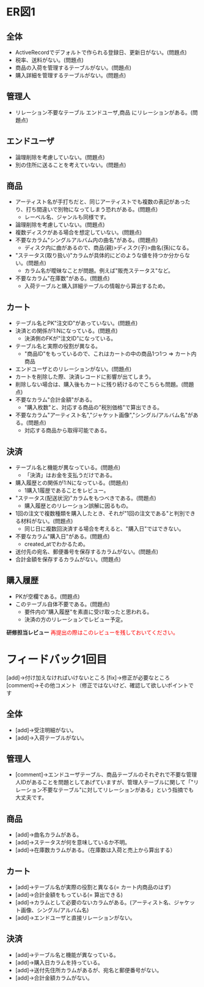 # ER図1
## 全体
- ActiveRecordでデフォルトで作られる登録日、更新日がない。(問題点)
- 税率、送料がない。(問題点)
- 商品の入荷を管理するテーブルがない。(問題点)
- 購入詳細を管理するテーブルがない。(問題点)

## 管理人
- リレーション不要なテーブル エンドユーザ,商品 にリレーションがある。(問題点)

## エンドユーザ
- 論理削除を考慮していない。(問題点)
- 別の住所に送ることを考えていない。(問題点)

## 商品
- アーティスト名が手打ちだと、同じアーティストでも複数の表記があったり、打ち間違いで別物になってしまう恐れがある。(問題点)
  - レーベル名、ジャンルも同様です。
- 論理削除を考慮していない。(問題点)
- 複数ディスクがある場合を想定していない。(問題点)
- 不要なカラム"シングルアルバム内の曲名"がある。(問題点)
  - ディスク内に曲があるので、商品(親)>ディスク(子)>曲名(孫)になる。
- "ステータス(取り扱い)"カラムが具体的にどのような値を持つか分からない。(問題点)
  - カラム名が曖昧なことが問題。例えば"販売ステータス"など。
- 不要なカラム"在庫数"がある。(問題点)
  - 入荷テーブルと購入詳細テーブルの情報から算出するため。

## カート
- テーブル名とPK"注文ID"があっていない。(問題点)
- 決済との関係が1:Nになっている。(問題点)
  - 決済側のFKが"注文ID"になっている。
- テーブル名と実際の役割が異なる。
  - "商品ID"をもっているので、これはカートの中の商品1つ1つ => カート内商品
- エンドユーザとのリレーションがない。(問題点)
- カートを削除した際、決済レコードに影響が出てしまう。
 - 削除しない場合は、購入後もカートに残り続けるのでこちらも問題。(問題点)
- 不要なカラム"合計金額"がある。
  - "購入枚数"と、対応する商品の"税別価格"で算出できる。
- 不要なカラム"アーティスト名","ジャケット画像","シングル/アルバム名"がある。(問題点)
  - 対応する商品から取得可能である。

## 決済
- テーブル名と機能が異なっている。(問題点)
  - 「決済」はお金を支払うだけである。
- 購入履歴との関係が1:Nになっている。(問題点)
  - 1購入1履歴であることをレビュー。
- "ステータス(配送状況)"カラムをもつべきである。(問題点)
  - 購入履歴とのリレーション誤解に因るもの。
- 1回の注文で複数種類を購入したとき、それが"1回の注文である"と判別できる材料がない。(問題点)
  - 同じ日に複数回決済する場合を考えると、"購入日"ではできない。
- 不要なカラム"購入日"がある。(問題点)
  - created_atでわかるため。
- 送付先の宛名、郵便番号を保存するカラムがない。(問題点)
- 合計金額を保存するカラムがない。(問題点)

## 購入履歴
- PKが空欄である。(問題点)
- このテーブル自体不要である。(問題点)
  - 要件内の"購入履歴"を素直に受け取ったと思われる。
  - 決済の方のリレーションでレビュー予定。

**研修担当レビュー**
<font color="Red">再提出の際はこのレビューを残しておいてください。</font>
# フィードバック1回目
[add]→付け加えなければいけないところ
[fix]→修正が必要なところ
[comment]→その他コメント（修正ではないけど、確認して欲しいポイントです

## 全体
- [add]→受注明細がない。
- [add]→入荷テーブルがない。

## 管理人
- [comment]→エンドユーザテーブル、商品テーブルのそれぞれで不要な管理人IDがあることを問題としてあげていますが、管理人テーブルに関して「"リレーション不要なテーブル"に対してリレーションがある」という指摘でも大丈夫です。

## 商品
- [add]→曲名カラムがある。
- [add]→ステータスが何を意味しているか不明。
- [add]→在庫数カラムがある。（在庫数は入荷と売上から算出する）

## カート
- [add]→テーブル名が実際の役割と異なる(= カート内商品のはず)
- [add]→合計金額をもっている(= 算出できる)
- [add]→カラムとして必要のないカラムがある。(アーティスト名、ジャケット画像、シングル/アルバム名)
- [add]→エンドユーザと直接リレーションがない。

## 決済
- [add]→テーブル名と機能が異なっている。
- [add]→購入日カラムを持っている。
- [add]→送付先住所カラムがあるが、宛名と郵便番号がない。
- [add]→合計金額カラムがない。
